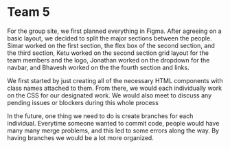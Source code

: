 # Team 5

For the group site, we first planned everything in Figma. After agreeing on a basic layout, we decided to split the major sections between the people. Simar worked on the first section, the flex box of the second section, and the third section, Ketu worked on the second section grid layout for the team members and the logo, Jonathan worked on the dropdown for the navbar, and Bhavesh worked on the the fourth section and links. 

We first started by just creating all of the necessary HTML components with class names attached to them. From there, we would each individually work on the CSS for our designated work. We would also meet to discuss any pending issues or blockers during this whole process

In the future, one thing we need to do is create branches for each individual. Everytime someone wanted to commit code, people would have many many merge problems, and this led to some errors along the way. By having branches we would be a lot more organized.